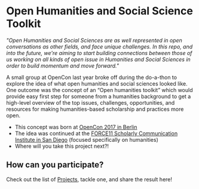 # Open Humanities and Social Science Toolkit

_"Open Humanities and Social Sciences are as well represented in open conversations as other fields, and face unique challenges. In this repo, and into the future, we're aiming to start building connections between those of us working on all kinds of open issue in Humanities and Social Sciences in order to build momentum and move forward."_

A small group at OpenCon last year broke off during the do-a-thon to explore the idea of what open humanities and social sciences looked like. One outcome was the concept of an “Open humanities toolkit” which would provide easy first step for someone from a humanities background to get a high-level overview of the top issues, challenges, opportunities, and resources for making humanities-based scholarship and practices more open.

* This concept was born at [OpenCon 2017 in Berlin](https://github.com/sparcopen/doathon/issues/56)
* The idea was continued at the [FORCE11 Scholarly Communication Institute in San Diego](https://www.force11.org/fsci/2018/course-abstracts#MTWT6) (focused specifically on humanities)
* Where will you take this project next?!

## How can you participate?

Check out the list of [Projects](https://github.com/OpenHumSocSci/OAtoolkit/blob/master/projects.md), tackle one, and share the result here! 
